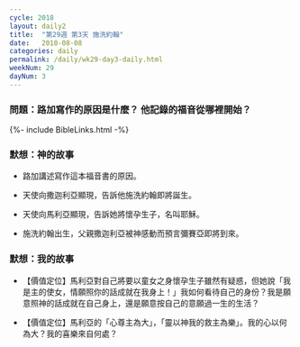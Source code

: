 ```yaml
---
cycle: 2018
layout: daily2
title:  "第29週 第3天 施洗約翰"
date:   2018-08-08
categories: daily
permalink: /daily/wk29-day3-daily.html
weekNum: 29
dayNum: 3
---
```


### 問題：路加寫作的原因是什麼？ 他記錄的福音從哪裡開始？

{%- include BibleLinks.html -%}

### 默想：神的故事 
+ 路加講述寫作這本福音書的原因。

+ 天使向撒迦利亞顯現，告訴他施洗約翰即將誕生。

+ 天使向馬利亞顯現，告訴她將懷孕生子，名叫耶穌。

+ 施洗約翰出生，父親撒迦利亞被神感動而預言彌賽亞即將到來。

### 默想：我的故事
+ 【價值定位】馬利亞對自己將要以童女之身懷孕生子雖然有疑惑，但她說「我是主的使女，情願照你的話成就在我身上！」我如何看待自己的身份？我是願意照神的話成就在自己身上，還是願意按自己的意願過一生的生活？

+ 【價值定位】馬利亞的「心尊主為大」，「靈以神我的救主為樂」。我的心以何為大？我的喜樂來自何處？
